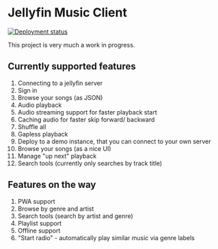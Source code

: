 # Jellyfin Music Client

[![Deployment status](https://img.shields.io/github/deployments/marksfrancis/jellyfin-music-client/production?label=Production&logo=vercel&logoColor=white)](https://github.com/MarkSFrancis/jellyfin-music-client/deployments/activity_log?environment=Production)

This project is very much a work in progress.

## Currently supported features

1. Connecting to a jellyfin server
1. Sign in
1. Browse your songs (as JSON)
1. Audio playback
1. Audio streaming support for faster playback start
1. Caching audio for faster skip forward/ backward
1. Shuffle all
1. Gapless playback
1. Deploy to a demo instance, that you can connect to your own server
1. Browse your songs (as a nice UI)
1. Manage "up next" playback
1. Search tools (currently only searches by track title)

## Features on the way

1. PWA support
1. Browse by genre and artist
1. Search tools (search by artist and genre)
1. Playlist support
1. Offline support
1. "Start radio" - automatically play similar music via genre labels
